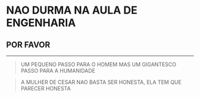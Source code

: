 # NAO DURMA NA AULA DE ENGENHARIA
## POR FAVOR
---
> UM PEQUENO PASSO PARA O HOMEM MAS UM GIGANTESCO PASSO PARA A HUMANIDADE

> A MULHER DE CESAR NAO BASTA SER HONESTA, ELA TEM QUE PARECER HONESTA

